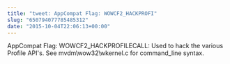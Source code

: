 ```yaml
---
title: "tweet: AppCompat Flag: WOWCF2_HACKPROFI"
slug: "650794077785485312"
date: "2015-10-04T22:06:13+00:00"
---
```

AppCompat Flag: WOWCF2_HACKPROFILECALL: Used to hack the various Profile API's. See mvdm\wow32\wkernel.c for command_line syntax.